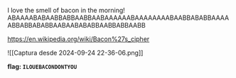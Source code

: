 I love the smell of bacon in the morning! ABAAAABABAABBABBAABBAABAAAAAABAAAAAAAABAABBABABBAAAAABBABBABABBAABAABABABBAABBABBAABB

https://en.wikipedia.org/wiki/Bacon%27s_cipher

![[Captura desde 2024-09-24 22-36-06.png]]

**flag: `ILOUEBACONDONTYOU`**
